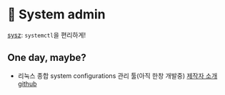 # 󰏢 System admin


[sysz](/tools/system_admin/sysz.md): `systemctl`을 편리하게!



## One day, maybe?

- 리눅스 종합 system configurations 관리 툴(아직 한창 개발중)
  [제작자 소개](https://www.youtube.com/watch?v=Zt0HnIMbzZQ)
  [github](https://github.com/ChrisTitusTech/linutil)

